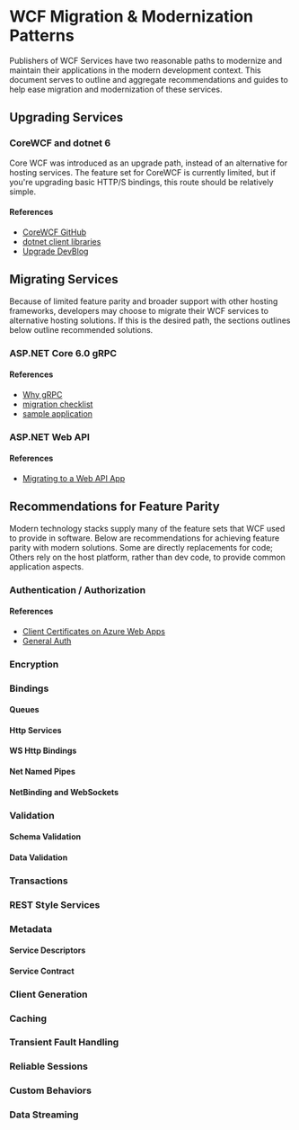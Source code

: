 # WCF Migration & Modernization Patterns

Publishers of WCF Services have two reasonable paths to modernize and maintain their applications in the modern development context. This document serves to outline and aggregate recommendations and guides to help ease migration and modernization of these services. 

## Upgrading Services

### CoreWCF and dotnet 6

Core WCF was introduced as an upgrade path, instead of an alternative for hosting services.
The feature set for CoreWCF is currently limited, but if you're upgrading basic HTTP/S bindings, this route should be relatively simple.

#### References

* [CoreWCF GitHub](https://github.com/CoreWCF/CoreWCF)
* [dotnet client libraries](https://github.com/dotnet/wcf)
* [Upgrade DevBlog](https://devblogs.microsoft.com/dotnet/upgrading-a-wcf-service-to-dotnet-6/)

## Migrating Services

Because of limited feature parity and broader support with other hosting frameworks, developers may choose to migrate their WCF services to alternative hosting solutions. If this is the desired path, the sections outlines below outline recommended solutions.

### ASP.NET Core 6.0 gRPC

#### References

* [Why gRPC](https://learn.microsoft.com/en-us/aspnet/core/grpc/why-migrate-wcf-to-dotnet-grpc?view=aspnetcore-6.0)
* [migration checklist](https://learn.microsoft.com/en-us/dotnet/architecture/grpc-for-wcf-developers/migrate-wcf-to-grpc)
* [sample application](https://github.com/dotnet-architecture/grpc-for-wcf-developers)

### ASP.NET Web API

#### References

* [Migrating to a Web API App](https://social.technet.microsoft.com/wiki/contents/articles/33261.migrating-a-wcf-service-to-an-api-app.aspx)

## Recommendations for Feature Parity

Modern technology stacks supply many of the feature sets that WCF used to provide in software. Below are recommendations for achieving feature parity with modern solutions. Some are directly replacements for code; Others rely on the host platform, rather than dev code, to provide common application aspects.

### Authentication / Authorization

#### References

* [Client Certificates on Azure Web Apps](https://learn.microsoft.com/en-us/azure/app-service/app-service-web-configure-tls-mutual-auth?tabs=azurecli)
* [General Auth](https://learn.microsoft.com/en-us/azure/app-service/overview-authentication-authorization)

### Encryption

### Bindings

#### Queues

#### Http Services

#### WS Http Bindings

#### Net Named Pipes

#### NetBinding and WebSockets

### Validation

#### Schema Validation

#### Data Validation

### Transactions

### REST Style Services

### Metadata

#### Service Descriptors

#### Service Contract

### Client Generation

### Caching

### Transient Fault Handling

### Reliable Sessions

### Custom Behaviors

### Data Streaming
